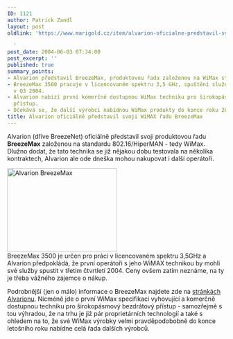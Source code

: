 ```yaml
---
ID: 1121
author: Patrick Zandl
layout: post
oldlink: 'https://www.marigold.cz/item/alvarion-oficialne-predstavil-svoji-wimax-radu-breezemax

  '
post_date: 2004-06-03 07:34:00
post_excerpt: ''
published: true
summary_points:
- Alvarion představil BreezeMax, produktovou řadu založenou na WiMax standardu 802.16/HiperMAN.
- BreezeMax 3500 pracuje v licencovaném spektru 3,5 GHz, spuštění služeb se očekává
  v Q3 2004.
- Alvarion nabízí první komerčně dostupnou WiMax techniku pro širokopásmový bezdrátový
  přístup.
- Očekává se, že další výrobci nabídnou WiMax produkty do konce roku 2004.
title: Alvarion oficiálně představil svoji WiMAX řadu BreezeMax
---
```


<p>
Alvarion (dříve BreezeNet) oficiálně představil svoji produktovou řadu <b>BreezeMax</b> založenou na standardu 802.16/HiperMAN - tedy WiMax. Dlužno dodat, že tato technika se již nějakou dobu testovala na několika kontraktech, Alvarion ale ode dneška mohou nakupovat i další operátoři. </p>

<div class="leftbox"><img src="/wp-content/uploads/20040602-breezemax.jpg" alt="Alvarion BreezeMax" width="253" height="193" /></div>BreezeMax 3500 je určen pro práci v licencovaném spektru 3,5GHz a Alvarion předpokládá, že první operátoři s jeho WiMAX technikou by mohli své služby spustit v třetím čtvrtletí 2004. Ceny ovšem zatím neznáme, na ty je třeba vážného zájemce o nákup. </p>

<p>
Podrobnější (jen o málo) informace o BreezeMax najdete zde na <a href="http://www.alvarion.com/RunTime/Products_2020.asp?tNodeParam=42">stránkách Alvarionu</a>. Nicméně jde o první WiMax specifikaci vyhovující a komerčně dostupnou techniku pro širokopásmový bezdrátový přístup - samozřejmě s tou výhradou, že na trhu je již pár proprietárních technologií a také s ohledem na to, že své WiMax výrobky velmi pravděpodobobně do konce letošního roku nabídne celá řada dalších výrobců.
</p>